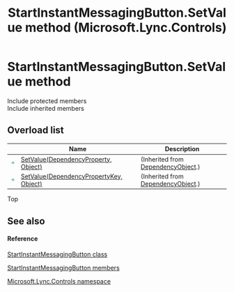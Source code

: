 ﻿---
title: StartInstantMessagingButton.SetValue method  (Microsoft.Lync.Controls)
TOCTitle: 'SetValue method '
ms:assetid: Overload:Microsoft.Lync.Controls.StartInstantMessagingButton.SetValue_DI_3_UC_OCS14MrefLyncWPF
ms:mtpsurl: https://msdn.microsoft.com/en-us/library/microsoft.lync.controls.startinstantmessagingbutton.setvalue_di_3_uc_ocs14mreflyncwpf(v=office.15)
ms:contentKeyID: 48591707
ms.date: 07/28/2014
mtps_version: v=office.15
f1_keywords:
- Microsoft.Lync.Controls.StartInstantMessagingButton.SetValue
dev_langs:
- CSharp
- JScript
- VB
- other
---

# StartInstantMessagingButton.SetValue method

Include protected members  
Include inherited members  

## Overload list

<table>
<thead>
<tr class="header">
<th> </th>
<th>Name</th>
<th>Description</th>
</tr>
</thead>
<tbody>
<tr class="odd">
<td><img src="images/Hh347903.pubmethod(Office.15).gif" title="Public method" alt="Public method" /></td>
<td><a href="http://msdn2.microsoft.com/en-us/library/ms597473">SetValue(DependencyProperty, Object)</a></td>
<td>(Inherited from <a href="http://msdn2.microsoft.com/en-us/library/ms589309">DependencyObject</a>.)</td>
</tr>
<tr class="even">
<td><img src="images/Hh347903.pubmethod(Office.15).gif" title="Public method" alt="Public method" /></td>
<td><a href="http://msdn2.microsoft.com/en-us/library/ms597474">SetValue(DependencyPropertyKey, Object)</a></td>
<td>(Inherited from <a href="http://msdn2.microsoft.com/en-us/library/ms589309">DependencyObject</a>.)</td>
</tr>
</tbody>
</table>


Top

## See also

#### Reference

[StartInstantMessagingButton class](startinstantmessagingbutton-class-microsoft-lync-controls_1.md)

[StartInstantMessagingButton members](startinstantmessagingbutton-members-microsoft-lync-controls_1.md)

[Microsoft.Lync.Controls namespace](microsoft-lync-controls-namespace_1.md)


